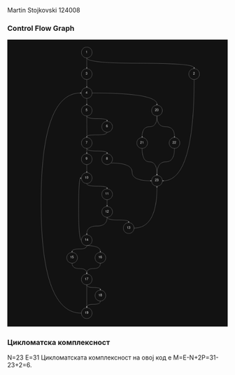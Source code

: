 Martin Stojkovski 124008

###  Control Flow Graph

![alt text](https://github.com/martinsi25/SI_2024_lab2_124008/blob/43e377a01886b5c8c53474a1b8b0e258ccc0ecb5/cfg.png)

### Цикломатска комплексност

N=23 E=31
Цикломатската комплексност на овој код е M=E-N+2P=31-23+2=6. 

